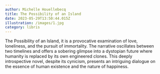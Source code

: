 ```yaml
---
author: Michelle Houellebecq
title: The Possibility of an Island
date: 2023-05-29T13:50:44.015Z
illustration: /images/1.jpg
category: libris
---
```

The Possibility of an Island, it is a provocative examination of love, loneliness, and the pursuit of immortality. The narrative oscillates between two timelines and offers a sobering glimpse into a dystopian future where humanity is replaced by its own engineered clones. This deeply introspective novel, despite its cynicism, presents an intriguing dialogue on the essence of human existence and the nature of happiness.
